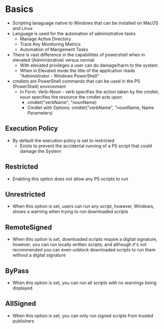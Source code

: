 # Basics
- Scripting lanaguage native to Windows that can be installed on MacOS and Linux
- Language is used for the automation of administrative tasks
  - Manage Active Directory
  - Track Key Monitoring Metrics
  - Automation of Mangement Tasks
- There is vast difference in the capabilities of powershell when in elevated (Administrative) versus normal
  - With elevated privileges a user can do damage/harm to the system
  - When in Elevated mode the title of the application reads "Administrator - Windows PowerShell"
- cmdlets are PowerShell commands that can be used in the PS (PowerShell) environment
  - In Form: Verb-Noun - verb specifies the action taken by the cmdlet, noun specifies the resource the cmdlet acts upon
    - cmdlet("verbName", "nounName)
    - Cmdlet with Options: cmdlet("verbName", "nounName, Name Parameters)

## Execution Policy
- By default the execution policy is set to restricted
  - Exists to prevent the accidental running of a PS script that could damage the System

## Restricted
- Enabling this option does not allow any PS scripts to run

## Unrestricted
- When this option is set, users can run any script, however, Windows, shows a warning when trying to run downloaded scripts

## RemoteSigned
- When this option is set, downloaded scripts require a digital signature, however, you can run locally written scripts, and although it's not recommended you can even unblock downloaded scripts to run them without a digital signature

## ByPass
- When this option is set, you can run all scripts with no warnings being displayed

## AllSigned
- When this option is set, you can only run signed scripts from trusted publishers